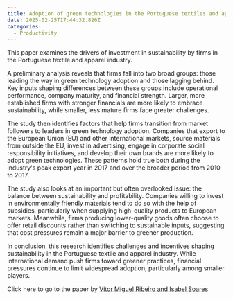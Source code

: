 ```yaml
---
title: Adoption of green technologies in the Portuguese textiles and apparel industry
date: 2025-02-25T17:44:32.826Z
categories:
  - Productivity
---
```

This paper examines the drivers of investment in sustainability by firms in the Portuguese textile and apparel industry. 

A preliminary analysis reveals that firms fall into two broad groups: those leading the way in green technology adoption and those lagging behind. Key inputs shaping differences between these groups include operational performance, company maturity, and financial strength. Larger, more established firms with stronger financials are more likely to embrace sustainability, while smaller, less mature firms face greater challenges.

The study then identifies factors that help firms transition from market followers to leaders in green technology adoption. Companies that export to the European Union (EU) and other international markets, source materials from outside the EU, invest in advertising, engage in corporate social responsibility initiatives, and develop their own brands are more likely to adopt green technologies. These patterns hold true both during the industry's peak export year in 2017 and over the broader period from 2010 to 2017.

The study also looks at an important but often overlooked issue: the balance between sustainability and profitability. Companies willing to invest in environmentally friendly materials tend to do so with the help of subsidies, particularly when supplying high-quality products to European markets. Meanwhile, firms producing lower-quality goods often choose to offer retail discounts rather than switching to sustainable inputs, suggesting that cost pressures remain a major barrier to greener production.

In conclusion, this research identifies challenges and incentives shaping sustainability in the Portuguese textile and apparel industry. While international demand push firms toward greener practices, financial pressures continue to limit widespread adoption, particularly among smaller players.

Click here to go to the paper by [Vitor Miguel Ribeiro and Isabel Soares](https://www.sciencedirect.com/science/article/pii/S2213138824002959)